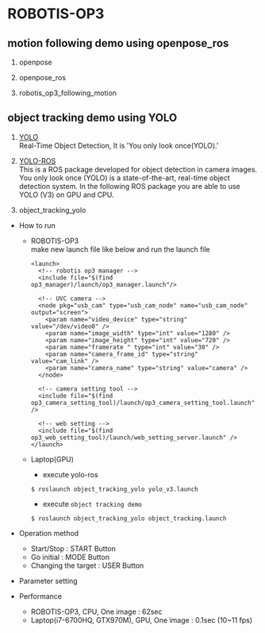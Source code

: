 # ROBOTIS-OP3  
## motion following demo using openpose_ros  
1. openpose  

2. openpose_ros  
  
3. robotis_op3_following_motion  
  
## object tracking demo using YOLO  
1. [YOLO](https://pjreddie.com/darknet/yolo/)  
  Real-Time Object Detection, It is 'You only look once(YOLO).'  
  
2. [YOLO-ROS](https://github.com/leggedrobotics/darknet_ros)  
  This is a ROS package developed for object detection in camera images. You only look once (YOLO) is a state-of-the-art, real-time object detection system. In the following ROS package you are able to use YOLO (V3) on GPU and CPU.  
  
3. object_tracking_yolo  
  - How to run  
    - ROBOTIS-OP3  
      make new launch file like below and run the launch file  
  
      ```
      <launch>
        <!-- robotis op3 manager -->
        <include file="$(find op3_manager)/launch/op3_manager.launch"/>

        <!-- UVC camera -->
        <node pkg="usb_cam" type="usb_cam_node" name="usb_cam_node" output="screen">
          <param name="video_device" type="string" value="/dev/video0" />
          <param name="image_width" type="int" value="1280" />
          <param name="image_height" type="int" value="720" />
          <param name="framerate " type="int" value="30" />
          <param name="camera_frame_id" type="string" value="cam_link" />
          <param name="camera_name" type="string" value="camera" />
        </node>

        <!-- camera setting tool -->
        <include file="$(find op3_camera_setting_tool)/launch/op3_camera_setting_tool.launch" />

        <!-- web setting -->
        <include file="$(find op3_web_setting_tool)/launch/web_setting_server.launch" />
      </launch>

      ```  
    - Laptop(GPU)  
      - execute yolo-ros  
      ```  
      $ roslaunch object_tracking_yolo yolo_v3.launch
      ```
      - execute `object tracking demo`  
      ```
      $ roslaunch object_tracking_yolo object_tracking.launch
      ```

  - Operation method  
    - Start/Stop : START Button  
    - Go initial : MODE Button  
    - Changing the target : USER Button  
 
  - Parameter setting  
  - Performance  
    - ROBOTIS-OP3, CPU, One image : 62sec  
    - Laptop(i7-6700HQ, GTX970M), GPU, One image : 0.1sec (10~11 fps)  

